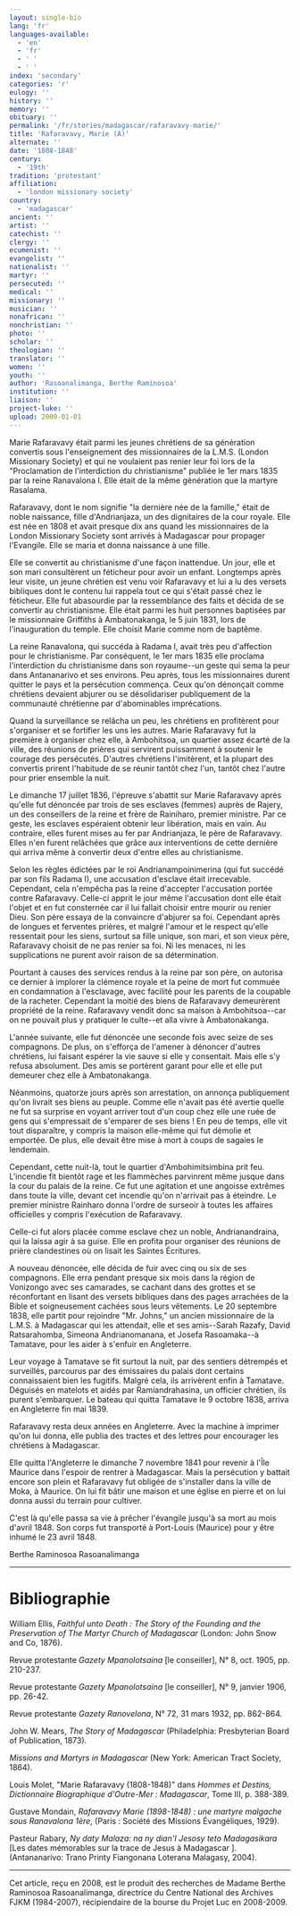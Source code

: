 ```yaml
---
layout: single-bio
lang: 'fr'
languages-available:
  - 'en'
  - 'fr'
  - ' '
  - ' '
index: 'secondary'
categories: 'r'
eulogy: ''
history: ''
memory: ''
obituary: ''
permalink: '/fr/stories/madagascar/rafaravavy-marie/'
title: 'Rafaravavy, Marie (A)'
alternate: ''
date: '1808-1848'
century:
  - '19th'
tradition: 'protestant'
affiliation:
  - 'london missionary society'
country:
  - 'madagascar'
ancient: ''
artist: ''
catechist: ''
clergy: ''
ecumenist: ''
evangelist: ''
nationalist: ''
martyr: ''
persecuted: ''
medical: ''
missionary: ''
musician: ''
nonafrican: ''
nonchristian: ''
photo: ''
scholar: ''
theologian: ''
translator: ''
women: ''
youth: ''
author: 'Rasoanalimanga, Berthe Raminosoa'
institution: ''
liaison: ''
project-luke: ''
upload: 2000-01-01
---
```



Marie Rafaravavy était parmi les jeunes chrétiens de sa génération convertis sous l'enseignement des missionnaires de la L.M.S. (London Missionary Society) et qui ne voulaient pas renier leur foi lors de la "Proclamation de l'interdiction du christianisme" publiée le 1er mars 1835 par la reine Ranavalona I. Elle était de la même génération que la martyre Rasalama.

Rafaravavy, dont le nom signifie "la dernière née de la famille," était de noble naissance, fille d'Andrianjaza, un des dignitaires de la cour royale. Elle est née en 1808 et avait presque dix ans quand les missionnaires de la London Missionary Society sont arrivés à Madagascar pour propager l'Evangile. Elle se maria et donna naissance à une fille.

Elle se convertit au christianisme d'une façon inattendue. Un jour, elle et son mari consultèrent un féticheur pour avoir un enfant. Longtemps après leur visite, un jeune chrétien est venu voir Rafaravavy et lui a lu des versets bibliques dont le contenu lui rappela tout ce qui s'était passé chez le féticheur. Elle fut abasourdie par la ressemblance des faits et décida de se convertir au christianisme. Elle était parmi les huit personnes baptisées par le missionnaire Griffiths à Ambatonakanga, le 5 juin 1831, lors de l'inauguration du temple. Elle choisit Marie comme nom de baptême.

La reine Ranavalona, qui succéda à Radama I, avait très peu d'affection pour le christianisme. Par conséquent, le 1er mars 1835 elle proclama l'interdiction du christianisme dans son royaume--un geste qui sema la peur dans Antananarivo et ses environs. Peu après, tous les missionnaires durent quitter le pays et la persécution commença. Ceux qu'on dénonçait comme chrétiens devaient abjurer ou se désolidariser publiquement de la communauté chrétienne par d'abominables imprécations.

Quand la surveillance se relâcha un peu, les chrétiens en profitèrent pour s'organiser et se fortifier les uns les autres. Marie Rafaravavy fut la première à organiser chez elle, à Ambohitsoa, un quartier assez écarté de la ville, des réunions de prières qui servirent puissamment à soutenir le courage des persécutés. D'autres chrétiens l'imitèrent, et la plupart des convertis prirent l'habitude de se réunir tantôt chez l'un, tantôt chez l'autre pour prier ensemble la nuit.

Le dimanche 17 juillet 1836, l'épreuve s'abattit sur Marie Rafaravavy après qu'elle fut dénoncée par trois de ses esclaves (femmes) auprès de Rajery, un des conseillers de la reine et frère de Rainiharo, premier ministre. Par ce geste, les esclaves espéraient obtenir leur libération, mais en vain. Au contraire, elles furent mises au fer par Andrianjaza, le père de Rafaravavy. Elles n'en furent relâchées que grâce aux interventions de cette dernière qui arriva même à convertir deux d'entre elles au christianisme.

Selon les règles édictées par le roi Andrianampoinimerina (qui fut succédé par son fils Radama I), une accusation d'esclave était irrecevable. Cependant, cela n'empêcha pas la reine d'accepter l'accusation portée contre Rafaravavy. Celle-ci apprit le jour même l'accusation dont elle était l'objet et en fut consternée car il lui fallait choisir entre mourir ou renier Dieu. Son père essaya de la convaincre d'abjurer sa foi. Cependant après de longues et ferventes prières, et malgré l'amour et le respect qu'elle ressentait pour les siens, surtout sa fille unique, son mari, et son vieux père, Rafaravavy choisit de ne pas renier sa foi. Ni les menaces, ni les supplications ne purent avoir raison de sa détermination.

Pourtant à causes des services rendus à la reine par son père, on autorisa ce dernier à implorer la clémence royale et la peine de mort fut commuée en condamnation à l'esclavage, avec facilité pour les parents de la coupable de la racheter. Cependant la moitié des biens de Rafaravavy demeurèrent propriété de la reine. Rafaravavy vendit donc sa maison à Ambohitsoa--car on ne pouvait plus y pratiquer le culte--et alla vivre à Ambatonakanga.

L'année suivante, elle fut dénoncée une seconde fois avec seize de ses compagnons. De plus, on s'efforça de l'amener à dénoncer d'autres chrétiens, lui faisant espérer la vie sauve si elle y consentait. Mais elle s'y refusa absolument. Des amis se portèrent garant pour elle et elle put demeurer chez elle à Ambatonakanga.

Néanmoins, quatorze jours après son arrestation, on annonça publiquement qu'on livrait ses biens au peuple. Comme elle n'avait pas été avertie quelle ne fut sa surprise en voyant arriver tout d'un coup chez elle une ruée de gens qui s'empressait de s'emparer de ses biens ! En peu de temps, elle vit tout disparaître, y compris la maison elle-même qui fut démolie et emportée. De plus, elle devait être mise à mort à coups de sagaies le lendemain.

Cependant, cette nuit-là, tout le quartier d'Ambohimitsimbina prit feu. L'incendie fit bientôt rage et les flammèches parvinrent même jusque dans la cour du palais de la reine. Ce fut une agitation et une angoisse extrêmes dans toute la ville, devant cet incendie qu'on n'arrivait pas à éteindre. Le premier ministre Rainharo donna l'ordre de surseoir à toutes les affaires officielles y compris l'exécution de Rafaravavy.

Celle-ci fut alors placée comme esclave chez un noble, Andrianandraina, qui la laissa agir à sa guise. Elle en profita pour organiser des réunions de prière clandestines où on lisait les Saintes Écritures.

A nouveau dénoncée, elle décida de fuir avec cinq ou six de ses compagnons. Elle erra pendant presque six mois dans la région de Vonizongo avec ses camarades, se cachant dans des grottes et se réconfortant en lisant des versets bibliques dans des pages arrachées de la Bible et soigneusement cachées sous leurs vêtements. Le 20 septembre 1838, elle partit pour rejoindre "Mr. Johns," un ancien missionnaire de la L.M.S. à Madagascar qui les attendait, elle et ses amis--Sarah Razafy, David Ratsarahomba, Simeona Andrianomanana, et Josefa Rasoamaka--à Tamatave, pour les aider à s'enfuir en Angleterre.

Leur voyage à Tamatave se fit surtout la nuit, par des sentiers détrempés et surveillés, parcourus par des émissaires du palais dont certains connaissaient bien les fugitifs. Malgré cela, ils arrivèrent enfin à Tamatave. Déguisés en matelots et aidés par Ramiandrahasina, un officier chrétien, ils purent s'embarquer. Le bateau qui quitta Tamatave le 9 octobre 1838, arriva en Angleterre fin mai 1839.

Rafaravavy resta deux années en Angleterre. Avec la machine à imprimer qu'on lui donna, elle publia des tractes et des lettres pour encourager les chrétiens à Madagascar.

Elle quitta l'Angleterre le dimanche 7 novembre 1841 pour revenir à l'Île Maurice dans l'espoir de rentrer à Madagascar. Mais la persécution y battait encore son plein et Rafaravavy fut obligée de s'installer dans la ville de Moka, à Maurice. On lui fit bâtir une maison et une église en pierre et on lui donna aussi du terrain pour cultiver.

C'est là qu'elle passa sa vie à prêcher l'évangile jusqu'à sa mort au mois d'avril 1848. Son corps fut transporté à Port-Louis (Maurice) pour y être inhumé le 23 avril 1848.

Berthe Raminosoa Rasoanalimanga

---

# Bibliographie

William Ellis, *Faithful unto Death : The Story of the Founding and the Preservation of The Martyr Church of Madagascar* (London: John Snow and Co, 1876).

Revue protestante *Gazety Mpanolotsaina* [le conseiller], N° 8, oct. 1905, pp. 210-237.

Revue protestante *Gazety Mpanolotsaina* [le conseiller], N° 9, janvier 1906, pp. 26-42.

Revue protestante *Gazety Ranovelona*, N° 72, 31 mars 1932, pp. 862-864.

John W. Mears, *The Story of Madagascar* (Philadelphia: Presbyterian Board of Publication, 1873).

*Missions and Martyrs in Madagascar* (New York: American Tract Society, 1864).

Louis Molet, "Marie Rafaravavy (1808-1848)" dans *Hommes et  Destins, Dictionnaire Biographique d'Outre-Mer : Madagascar*, Tome III, p. 388-389.

Gustave Mondain, *Rafaravavy Marie (1898-1848) : une martyre malgache sous Ranavalona 1ère*, (Paris : Société des Missions Évangéliques, 1929).

Pasteur Rabary, *Ny daty Malaza: na ny dian'I Jesosy teto Madagasikara* [Les dates mémorables sur la trace de Jesus à Madagascar ]. (Antananarivo: Trano Printy Fiangonana Loterana Malagasy, 2004).

---

Cet article, reçu en 2008, est le produit des recherches de Madame Berthe Raminosoa Rasoanalimanga, directrice du Centre National des Archives FJKM (1984-2007), récipiendaire de la bourse du Projet Luc en 2008-2009.